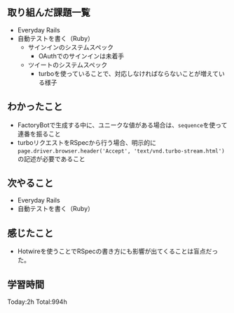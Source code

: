 ## 取り組んだ課題一覧

- Everyday Rails  
- 自動テストを書く（Ruby）
  - サインインのシステムスペック
    - OAuthでのサインインは未着手
  - ツイートのシステムスペック
    - turboを使っていることで、対応しなければならないことが増えている様子

## わかったこと

* FactoryBotで生成する中に、ユニークな値がある場合は、`sequence`を使って連番を振ること
* turboリクエストをRSpecから行う場合、明示的に`page.driver.browser.header('Accept', 'text/vnd.turbo-stream.html')`の記述が必要であること

## 次やること

- Everyday Rails
- 自動テストを書く（Ruby）

## 感じたこと

- Hotwireを使うことでRSpecの書き方にも影響が出てくることは盲点だった。
 
## 学習時間

Today:2h
Total:994h
